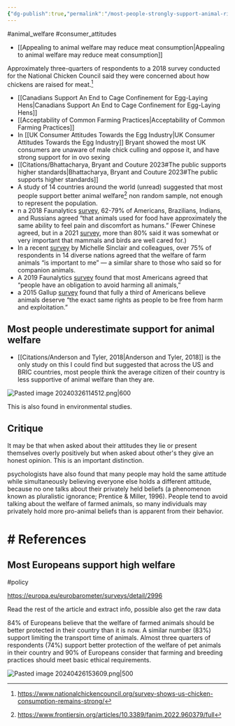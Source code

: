 ```yaml
---
{"dg-publish":true,"permalink":"/most-people-strongly-support-animal-rights/","created":"2025-10-23T17:42:47.449+01:00","updated":"2025-10-23T18:06:08.715+01:00"}
---
```


#animal_welfare #consumer_attitudes 

- [[Appealing to animal welfare may reduce meat consumption\|Appealing to animal welfare may reduce meat consumption]]

Approximately three-quarters of respondents to a 2018 survey conducted for the National Chicken Council said they were concerned about how chickens are raised for meat.[^1]

- [[Canadians Support An End to Cage Confinement for Egg-Laying Hens\|Canadians Support An End to Cage Confinement for Egg-Laying Hens]]
- [[Acceptability of Common Farming Practices\|Acceptability of Common Farming Practices]]
- In [[UK Consumer Attitudes Towards the Egg Industry\|UK Consumer Attitudes Towards the Egg Industry]] Bryant showed the most UK consumers are unaware of male chick culling and oppose it, and have strong support for in ovo sexing
- [[Citations/Bhattacharya, Bryant and Couture 2023#The public supports higher standards\|Bhattacharya, Bryant and Couture 2023#The public supports higher standards]]
- A study of 14 countries around the world (unread) suggested that most people support better animal welfare[^2] non random sample, not enough to represent the population.
- n a 2018 Faunalytics [survey](https://faunalytics.org/attitudes-towards-farmed-animals-bric-countries/#), 62-79% of Americans, Brazilians, Indians, and Russians agreed “that animals used for food have approximately the same ability to feel pain and discomfort as humans.” (Fewer Chinese agreed, but in a 2021 [survey](https://www.mdpi.com/2076-2615/11/3/855), more than 80% said it was somewhat or very important that mammals and birds are well cared for.) 
- In a recent [survey](https://www.frontiersin.org/articles/10.3389/fanim.2022.960379/full) by Michelle Sinclair and colleagues, over 75% of respondents in 14 diverse nations agreed that the welfare of farm animals “is important to me” — a similar share to those who said so for companion animals.
- A 2019 Faunalytics [survey](https://faunalytics.org/graphing-tool/topic_responses_all) found that most Americans agreed that “people have an obligation to avoid harming all animals,”
- a 2015 Gallup [survey](https://news.gallup.com/poll/183275/say-animals-rights-people.aspx) found that fully a third of Americans believe animals deserve “the exact same rights as people to be free from harm and exploitation.”
## Most people underestimate support for animal welfare
- [[Citations/Anderson and Tyler, 2018\|Anderson and Tyler, 2018]] is the only study on this I could find but suggested that across the US and BRIC countries, most people think the average citizen of their country is less supportive of animal welfare than they are.

![Pasted image 20240326114512.png|600](/img/user/Citations/Pasted%20image%2020240326114512.png)

This is also found in environmental studies. 

## Critique
It may be that when asked about their attitudes they lie or present themselves overly positively but when asked about other's they give an honest opinion. This is an important distinction.

psychologists have also found that many people may hold the same attitude
while simultaneously believing everyone else holds a different attitude, because no one talks
about their privately held beliefs (a phenomenon known as pluralistic ignorance; Prentice & Miller,
1996). People tend to avoid talking about the welfare of farmed animals, so many individuals may
privately hold more pro-animal beliefs than is apparent from their behavior.
# # References
[^1]: https://www.nationalchickencouncil.org/survey-shows-us-chicken-consumption-remains-strong/
[^2]: https://www.frontiersin.org/articles/10.3389/fanim.2022.960379/full

## Most Europeans support high welfare
#policy 

https://europa.eu/eurobarometer/surveys/detail/2996

Read the rest of the article and extract info, possible also get the raw data

84% of Europeans believe that the welfare of farmed animals should be better protected in their country than it is now. A similar number (83%) support limiting the transport time of animals. Almost three quarters of respondents (74%) support better protection of the welfare of pet animals in their country and 90% of Europeans consider that farming and breeding practices should meet basic ethical requirements.

![Pasted image 20240426153609.png|500](/img/user/Pasted%20image%2020240426153609.png)